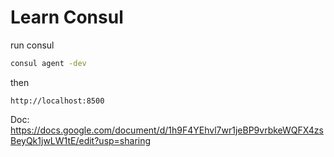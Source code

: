 # Learn Consul

run consul

```bash
consul agent -dev
```

then 
```
http://localhost:8500
```

Doc: https://docs.google.com/document/d/1h9F4YEhvl7wr1jeBP9vrbkeWQFX4zsBeyQk1jwLW1tE/edit?usp=sharing

